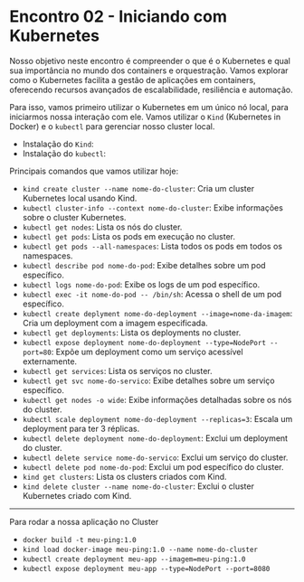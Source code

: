 # Encontro 02 - Iniciando com Kubernetes

Nosso objetivo neste encontro é compreender o que é o Kubernetes e qual sua importância no mundo dos containers e orquestração. Vamos explorar como o Kubernetes facilita a gestão de aplicações em containers, oferecendo recursos avançados de escalabilidade, resiliência e automação.

Para isso, vamos primeiro utilizar o Kubernetes em um único nó local, para iniciarmos nossa interação com ele. Vamos utilizar o `Kind` (Kubernetes in Docker) e o `kubectl` para gerenciar nosso cluster local.

- Instalação do `Kind`:
- Instalação do `kubectl`:


Principais comandos que vamos utilizar hoje:

- `kind create cluster --name nome-do-cluster`: Cria um cluster Kubernetes local usando Kind.
- `kubectl cluster-info --context nome-do-cluster`: Exibe informações sobre o cluster Kubernetes.
- `kubectl get nodes`: Lista os nós do cluster.
- `kubectl get pods`: Lista os pods em execução no cluster.
- `kubectl get pods --all-namespaces`: Lista todos os pods em todos os namespaces.
- `kubectl describe pod nome-do-pod`: Exibe detalhes sobre um pod específico.
- `kubectl logs nome-do-pod`: Exibe os logs de um pod específico.
- `kubectl exec -it nome-do-pod -- /bin/sh`: Acessa o shell de um pod específico.
- `kubectl create deplyment nome-do-deployment --image=nome-da-imagem`: Cria um deployment com a imagem especificada.
- `kubectl get deployments`: Lista os deployments no cluster.
- `kubectl expose deployment nome-do-deployment --type=NodePort --port=80`: Expõe um deployment como um serviço acessível externamente.
- `kubectl get services`: Lista os serviços no cluster.
- `kubectl get svc nome-do-servico`: Exibe detalhes sobre um serviço específico.
- `kubectl get nodes -o wide`: Exibe informações detalhadas sobre os nós do cluster.
- `kubectl scale deployment nome-do-deployment --replicas=3`: Escala um deployment para ter 3 réplicas.
- `kubectl delete deployment nome-do-deployment`: Exclui um deployment do cluster.
- `kubectl delete service nome-do-servico`: Exclui um serviço do cluster.
- `kubectl delete pod nome-do-pod`: Exclui um pod específico do cluster.
- `kind get clusters`: Lista os clusters criados com Kind.
- `kind delete cluster --name nome-do-cluster`: Exclui o cluster Kubernetes criado com Kind.


---

Para rodar a nossa aplicação no Cluster

- `docker build -t meu-ping:1.0`
- `kind load docker-image meu-ping:1.0 --name nome-do-cluster`
- `kubectl create deployment meu-app --imagem=meu-ping:1.0`
- `kubectl expose deployment meu-app --type=NodePort --port=8080`

